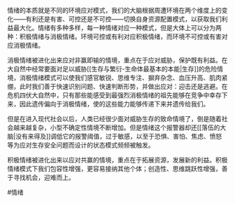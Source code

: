 情绪的本质就是不同的环境应对模式，我们的大脑根据周遭环境在两个维度上的变化——有利还是有害、可控还是不可控——切换自身资源配置模式，以获取我们利益最大化。情绪有多种多样，每一种情绪对应一种模式，但是大体上可以分为两种：积极情绪与消极情绪。环境可控或有利对应积极情绪，而环境不可控或有害对应消极情绪。

消极情绪被进化出来应对非赢即输的情境，重点在于应对威胁，保护既有利益。在大自然中经常要面对足以威胁[[生存与繁衍-生命体最基本的本能|生存]]的危险情境，消极情绪模式可以使我们感官敏锐、思维专注、摒弃杂念、血压升高、肌肉紧绷，此时我们善于快速识别问题、快速判断形势，并做出应对：迎击还是逃避。在危机四伏大自然中，只有那些能感受到最强烈消极情绪的祖先能够在竞争中幸存下来，因此遗传偏向于消极情绪，使的这些能力能够传递下来并遗传给我们。

但是在进入现代社会以后，人类已经很少面对威胁生存的致命情境了，倒是随着社会越来越复杂，小型不确定性情境不断增加。但是情绪这个报警器却还[[落伍的大脑|没有来得及]]调低它的报警阈值，过于敏感，以至于恐惧、害怕、焦虑、愤怒等为应对生存安全问题而设计的状态模式频频被触发。

积极情绪被进化出来以应对共赢的情境，重点在于拓展资源，发展新的利益。积极情绪模式下我们包容性增强，更容易接纳其他个体；创造性、思维跳跃性增强，善于寻找机会，迎难而上。

#情绪 
